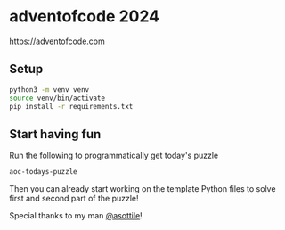 # adventofcode 2024

https://adventofcode.com

## Setup
```bash
python3 -m venv venv
source venv/bin/activate
pip install -r requirements.txt
```

## Start having fun
Run the following to programmatically get today's puzzle
```bash
aoc-todays-puzzle
```
Then you can already start working on the template Python files to solve first and second part of the puzzle!

Special thanks to my man [@asottile](https://github.com/asottile)!
